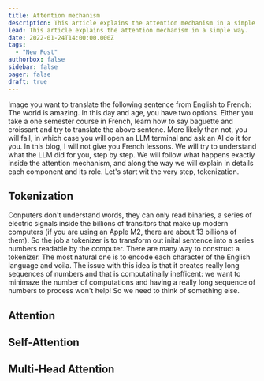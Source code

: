 ```yaml
---
title: Attention mechanism 
description: This article explains the attention mechanism in a simple way.
lead: This article explains the attention mechanism in a simple way.
date: 2022-01-24T14:00:00.000Z
tags:
  - "New Post"
authorbox: false
sidebar: false
pager: false
draft: true
---
```

Image you want to translate the following sentence from English to French: The world is amazing. In this day and age, you have two options. Either you take a one semester course in French, learn how to say baguette and croissant and try to translate the above sentene. More likely than not, you will fail, in which case you will open an LLM terminal and ask an AI do it for you. In this blog, I will not give you French lessons. We will try to understand what the LLM did for you, step by step. We will follow what happens exactly inside the attention mechanism, and along the way we will explain in details each component and its role. Let's start wit the very step, tokenization.  

## Tokenization
Conputers don't understand words, they can only read binaries, a series of electric signals inside the billions of transitors that make up modern computers (if you are using an Apple M2, there are about 13 billions of them).  So the job a tokenizer is to transform out inital sentence into a series numbers readable by the computer. There are many way to construct a tokenizer. The most natural one is to encode each character of the English language and voila. The issue with this idea is that it creates really long sequences of numbers and that is computatinally inefficent: we want to minimaze the number of computations and having a really long sequence of numbers to process won't help! So we need to think of something else.


## Attention

## Self-Attention

## Multi-Head Attention